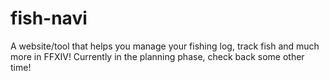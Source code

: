 # fish-navi
A website/tool that helps you manage your fishing log, track fish and much more in FFXIV!
Currently in the planning phase, check back some other time!

